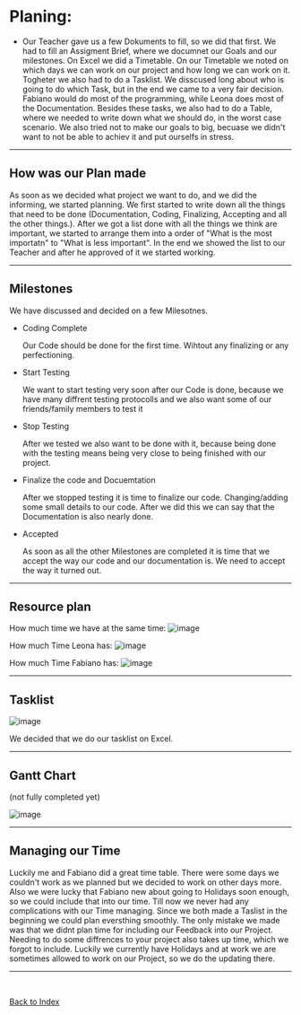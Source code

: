 # Planing: 

<ul><li> Our Teacher gave us a few Dokuments to fill, so we did that first. We had to fill an Assigment Brief, where we documnet our Goals and our milestones. On Excel we did a Timetable. 
On our Timetable we noted on which days we can work on our project and how long we can work on it. Togheter we also had to do a Tasklist. We disscused long about who is going to do which Task, but in the end we came to a very fair decision. 
Fabiano would do most of the programming, while Leona does most of the Documentation. Besides these tasks, we also had to do a Table, where we needed to write down what we should do, in the worst case scenario. We also tried not to make our goals to big, becuase we didn't want to not be able to achiev it and put ourselfs in stress. </li></ul>

<hr>

## How was our Plan made

<p> As soon as we decided what project we want to do, and we did the informing, we started planning. We first started to write down all the things that need to be done (Documentation, Coding, Finalizing, Accepting and all the other things.). After we got a list done with all the things we think are important, we started to arrange them into a order of "What is the most importatn" to "What is less important". In the end we showed the list to our Teacher and after he approved of it we started working.</p>

<hr>

## Milestones
We have discussed and decided on a few Milesotnes. 

<ul>
  <li> Coding Complete </li>
  <p> Our Code should be done for the first time. Wihtout any finalizing or any perfectioning.</p>
  <li> Start Testing </li>
  <p> We want to start testing very soon after our Code is done, because we have many diffrent testing protocolls and we also want some of our friends/family members to test it</p>
  <li> Stop Testing </li>
  <p> After we tested we also want to be done with it, because being done with the testing means being very close to being finished with our project.</p>
  <li>Finalize the code and Docuemtation</li>
  <p> After we stopped testing it is time to finalize our code. Changing/adding some small details to our code. After we did this we can say that the Documentation is also nearly done.</p>
  <li> Accepted </li>
  <p> As soon as all the other Milestones are completed it is time that we accept the way our code and our documentation is. We need to accept the way it turned out.</p>
  
</ul>


<hr>

## Resource plan 
How much time we have at the same time:
![image](https://github.com/Fabiano2007/TicTacToe-Project/assets/142780434/e5c2464e-0c2e-44dd-a0b7-3736d06cf0b3)

How much Time Leona has:
![image](https://github.com/Fabiano2007/TicTacToe-Project/assets/142780434/f30d8432-2577-4739-ac9e-9238634a3571)

How much Time Fabiano has:
![image](https://github.com/Fabiano2007/TicTacToe-Project/assets/142780434/2c4ea3c8-98b5-476f-a24a-84d032086d1d)


<hr>

## Tasklist

![image](https://github.com/Fabiano2007/TicTacToe-Project/assets/142780434/dbf379b3-8129-4f08-bae4-6b8b5b48cfce)


We decided that we do our tasklist on Excel. 


<hr> 

## Gantt Chart 
(not fully completed yet)

![image](https://github.com/Fabiano2007/TicTacToe-Project/assets/142780434/8ac3ef9b-f1ac-45a1-a01f-214da02e1d0e)

<hr> 

## Managing our Time

<p> Luckily me and Fabiano did a great time table. There were some days we couldn't work as we planned but we decided to work on other days more. Also we were lucky that Fabiano new about going to Holidays soon enough, so we could include that into our time. Till now we never had any complications with our Time managing. Since we both made a Taslist in the beginning we could plan eversthing smoothly. The only mistake we made was that we didnt plan time for including our Feedback into our Project. Needing to do some diffrences to your project also takes up time, which we forgot to include. Luckily we currently have Holidays and at work we are sometimes allowed to work on our Project, so we do the updating there. </p>

<hr>


<br>


[Back to Index](README.md)



